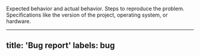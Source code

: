 Expected behavior and actual behavior.
Steps to reproduce the problem.
Specifications like the version of the project, operating system, or hardware.

---
title: 'Bug report'
labels: bug
---
